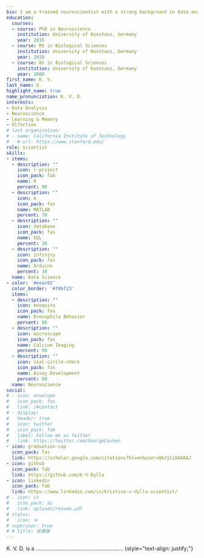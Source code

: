 ```yaml
---
bio: I am a trained neuroscientist with a strong background in data analysis.
education:
  courses:
  - course: PhD in Neuroscience
    institution: University of Konstanz, Germany
    year: 2016
  - course: MS in Biological Sciences
    institution: University of Konstanz, Germany
    year: 2010
  - course: BS in Biological Sciences
    institution: University of Konstanz, Germany
    year: 2008
first_name: K. V.
last_name: D.
highlight_name: true
name_pronunciation: K. V. D.
interests:
- Data Analysis
- Neuroscience
- Learning & Memory
- Olfaction
# last organization:
# - name: California Institute of Technology
#   # url: https://www.stanford.edu/
role: Scientist
skills:
- items:
  - description: ""
    icon: r-project
    icon_pack: fab
    name: R
    percent: 90
  - description: ""
    icon: m
    icon_pack: fas
    name: MATLAB
    percent: 70
  - description: ""
    icon: database
    icon_pack: fas
    name: SQL
    percent: 30
  - description: ""
    icon: infinity
    icon_pack: fas
    name: Arduino
    percent: 30
  name: Data Science
- color: '#eeac02'
  color_border: '#f0bf23'
  items:
  - description: ""
    icon: mosquito
    icon_pack: fas
    name: Drosophila Behavior
    percent: 80
  - description: ""
    icon: microscope
    icon_pack: fas
    name: Calcium Imaging
    percent: 90
  - description: ""
    icon: vial-circle-check
    icon_pack: fas
    name: Assay Development
    percent: 80
  name: Neuroscience
social:
# - icon: envelope
#   icon_pack: fas
#   link: /#contact
# - display:
#   header: true
#   icon: twitter
#   icon_pack: fab
#   label: Follow me on Twitter
#   link: https://twitter.com/GeorgeCushen
- icon: graduation-cap
  icon_pack: fas
  link: https://scholar.google.com/citations?hl=en&user=QmJjCi0AAAAJ
- icon: github
  icon_pack: fab
  link: https://github.com/K-V-Dylla
- icon: linkedin
  icon_pack: fab
  link: https://www.linkedin.com/in/kristina-v-dylla-scientist/
# - icon: cv
#   icon_pack: ai
#   link: uploads/resume.pdf
# status:
#   icon: ☕️
# superuser: true
# # title: 吳健雄
---
```



K. V. D. is a .........................................................
{style="text-align: justify;"}

